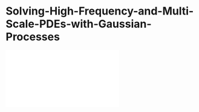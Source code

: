 # Solving-High-Frequency-and-Multi-Scale-PDEs-with-Gaussian-Processes


![Figure for u1](/Solving-High-Frequency-and-Multi-Scale-PDEs-with-Gaussian-Processes/blob/main/u1.pdf)
